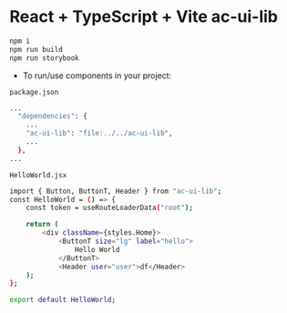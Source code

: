 # React + TypeScript + Vite ac-ui-lib

```bash
npm i
npm run build
npm run storybook
```

- To run/use components in your project:

`package.json`
```bash
...
  "dependencies": {
    ...
    "ac-ui-lib": "file:../../ac-ui-lib",
    ...
  },
...
```

`HelloWorld.jsx`
```bash
import { Button, ButtonT, Header } from "ac-ui-lib";
const HelloWorld = () => {
	const token = useRouteLoaderData("root");

	return (
		<div className={styles.Home}>
			<ButtonT size="lg" label="hello">
				Hello World
			</ButtonT>
			<Header user="user">df</Header>
	);
};

export default HelloWorld;
```